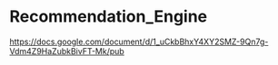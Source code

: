# Recommendation_Engine

https://docs.google.com/document/d/1_uCkbBhxY4XY2SMZ-9Qn7g-Vdm4Z9HaZubkBivFT-Mk/pub
